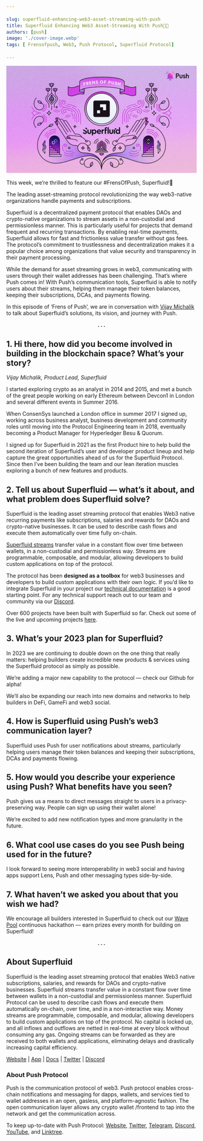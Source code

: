 ```yaml
---

slug: superfluid-enhancing-web3-asset-streaming-with-push
title: Superfluid Enhancing Web3 Asset-Streaming With Push💜💚
authors: [push]
image: './cover-image.webp'
tags: [ Frensofpush, Web3, Push Protocol, Superfluid Protocol]

---
```


![Cover image of Superfluid Enhancing Web3 Asset-Streaming With Push💜💚](./cover-image.webp)

This week, we’re thrilled to feature our #FrensOfPush, Superfluid!🎉

The leading asset-streaming protocol revolutionizing the way web3-native organizations handle payments and subscriptions.

<!--truncate-->

Superfluid is a decentralized payment protocol that enables DAOs and crypto-native organizations to stream assets in a non-custodial and permissionless manner. This is particularly useful for projects that demand frequent and recurring transactions. By enabling real-time payments, Superfluid allows for fast and frictionless value transfer without gas fees. The protocol’s commitment to trustlessness and decentralization makes it a popular choice among organizations that value security and transparency in their payment processing.

While the demand for asset streaming grows in web3, communicating with users through their wallet addresses has been challenging. That’s where Push comes in! With Push’s communication tools, Superfluid is able to notify users about their streams, helping them manage their token balances, keeping their subscriptions, DCAs, and payments flowing.

In this episode of ‘Frens of Push’, we are in conversation with [Vijay Michalik](https://twitter.com/vijaymichalik) to talk about Superfluid’s solutions, its vision, and journey with Push.

<center><b>.   .   .</b></center>

## 1. Hi there, how did you become involved in building in the blockchain space? What’s your story?

<i>Vijay Michalik, Product Lead, Superfluid</i>

I started exploring crypto as an analyst in 2014 and 2015, and met a bunch of the great people working on early Ethereum between Devcon1 in London and several different events in Summer 2016.

When ConsenSys launched a London office in summer 2017 I signed up, working across business analyst, business development and community roles until moving into the Protocol Engineering team in 2018, eventually becoming a Product Manager for Hyperledger Besu & Quorum.

I signed up for Superfluid in 2021 as the first Product hire to help build the second iteration of Superfluid’s user and developer product lineup and help capture the great opportunities ahead of us for the Superfluid Protocol. Since then I’ve been building the team and our lean iteration muscles exploring a bunch of new features and products.

## 2. Tell us about Superfluid — what’s it about, and what problem does Superfluid solve?

Superfluid is the leading asset streaming protocol that enables Web3 native recurring payments like subscriptions, salaries and rewards for DAOs and crypto-native businesses. It can be used to describe cash flows and execute them automatically over time fully on-chain.

[Superfluid streams](https://medium.com/superfluid-blog/superfluid-streams-5cc5141dd8a7) transfer value in a constant flow over time between wallets, in a non-custodial and permissionless way. Streams are programmable, composable, and modular, allowing developers to build custom applications on top of the protocol.

The protocol has been <b>designed as a toolbox</b> for web3 businesses and developers to build custom applications with their own logic. If you’d like to integrate Superfluid in your project our [technical documentation](https://docs.superfluid.finance/) is a good starting point. For any technical support reach out to our team and community via our [Discord](http://discord.superfluid.finance/).

Over 600 projects have been built with Superfluid so far. Check out some of the live and upcoming projects [here](https://app.superfluid.finance/ecosystem).

## 3. What’s your 2023 plan for Superfluid?

In 2023 we are continuing to double down on the one thing that really matters: helping builders create incredible new products & services using the Superfluid protocol as simply as possible.

We’re adding a major new capability to the protocol — check our Github for alpha!

We’ll also be expanding our reach into new domains and networks to help builders in DeFi, GameFi and web3 social.

## 4. How is Superfluid using Push’s web3 communication layer?

Superfluid uses Push for user notifications about streams, particularly helping users manage their token balances and keeping their subscriptions, DCAs and payments flowing.

## 5. How would you describe your experience using Push? What benefits have you seen?

Push gives us a means to direct messages straight to users in a privacy-preserving way. People can sign up using their wallet alone!

We’re excited to add new notification types and more granularity in the future.

## 6. What cool use cases do you see Push being used for in the future?

I look forward to seeing more interoperability in web3 social and having apps support Lens, Push and other messaging types side-by-side.

## 7. What haven’t we asked you about that you wish we had?

We encourage all builders interested in Superfluid to check out our [Wave Pool](https://docs.superfluid.finance/superfluid/resources/superfluid-wave-pool) continuous hackathon — earn prizes every month for building on Superfluid!

<center><b>.   .   .</b></center>

## About Superfluid

Superfluid is the leading asset streaming protocol that enables Web3 native subscriptions, salaries, and rewards for DAOs and crypto-native businesses. Superfluid streams transfer value in a constant flow over time between wallets in a non-custodial and permissionless manner. Superfluid Protocol can be used to describe cash flows and execute them automatically on-chain, over time, and in a non-interactive way. Money streams are programmable, composable, and modular, allowing developers to build custom applications on top of the protocol. No capital is locked up, and all inflows and outflows are netted in real-time at every block without consuming any gas. Ongoing streams can be forwarded as they are received to both wallets and applications, eliminating delays and drastically increasing capital efficiency.

[Website](https://www.superfluid.finance/home) | [App](https://app.superfluid.finance/) | [Docs](http://docs.superfluid.finance/) | [Twitter](https://twitter.com/intent/follow?screen_name=Superfluid_HQ) | [Discord](http://discord.superfluid.finance/)

### About Push Protocol

Push is the communication protocol of web3. Push protocol enables cross-chain notifications and messaging for dapps, wallets, and services tied to wallet addresses in an open, gasless, and platform-agnostic fashion. The open communication layer allows any crypto wallet /frontend to tap into the network and get the communication across.

To keep up-to-date with Push Protocol: [Website](https://push.org/), [Twitter](https://twitter.com/pushprotocol), [Telegram](https://t.me/epnsproject), [Discord](https://discord.gg/pushprotocol), [YouTube](https://www.youtube.com/c/EthereumPushNotificationService), and [Linktree](https://linktr.ee/pushprotocol).